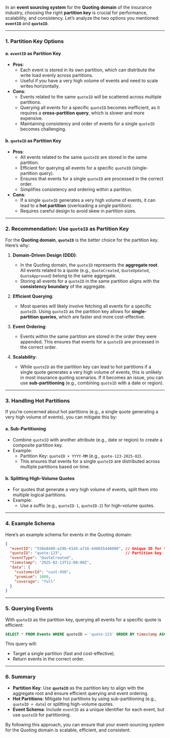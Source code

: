 In an **event sourcing system** for the **Quoting domain** of the insurance industry, choosing the right **partition key** is crucial for performance, scalability, and consistency. Let’s analyze the two options you mentioned: **`eventID`** and **`quoteID`**.

---

### **1. Partition Key Options**

#### **a. `eventID` as Partition Key**
- **Pros**:
  - Each event is stored in its own partition, which can distribute the write load evenly across partitions.
  - Useful if you have a very high volume of events and need to scale writes horizontally.
- **Cons**:
  - Events related to the same `quoteID` will be scattered across multiple partitions.
  - Querying all events for a specific `quoteID` becomes inefficient, as it requires a **cross-partition query**, which is slower and more expensive.
  - Maintaining consistency and order of events for a single `quoteID` becomes challenging.

#### **b. `quoteID` as Partition Key**
- **Pros**:
  - All events related to the same `quoteID` are stored in the same partition.
  - Efficient for querying all events for a specific `quoteID` (single-partition query).
  - Ensures that events for a single `quoteID` are processed in the correct order.
  - Simplifies consistency and ordering within a partition.
- **Cons**:
  - If a single `quoteID` generates a very high volume of events, it can lead to a **hot partition** (overloading a single partition).
  - Requires careful design to avoid skew in partition sizes.

---

### **2. Recommendation: Use `quoteID` as Partition Key**
For the **Quoting domain**, **`quoteID`** is the better choice for the partition key. Here’s why:

1. **Domain-Driven Design (DDD)**:
   - In the Quoting domain, the `quoteID` represents the **aggregate root**. All events related to a quote (e.g., `QuoteCreated`, `QuoteUpdated`, `QuoteApproved`) belong to the same aggregate.
   - Storing all events for a `quoteID` in the same partition aligns with the **consistency boundary** of the aggregate.

2. **Efficient Querying**:
   - Most queries will likely involve fetching all events for a specific `quoteID`. Using `quoteID` as the partition key allows for **single-partition queries**, which are faster and more cost-effective.

3. **Event Ordering**:
   - Events within the same partition are stored in the order they were appended. This ensures that events for a `quoteID` are processed in the correct order.

4. **Scalability**:
   - While `quoteID` as the partition key can lead to hot partitions if a single quote generates a very high volume of events, this is unlikely in most insurance quoting scenarios. If it becomes an issue, you can use **sub-partitioning** (e.g., combining `quoteID` with a date or region).

---

### **3. Handling Hot Partitions**
If you’re concerned about hot partitions (e.g., a single quote generating a very high volume of events), you can mitigate this by:

#### **a. Sub-Partitioning**
- Combine `quoteID` with another attribute (e.g., date or region) to create a composite partition key.
- Example:
  - Partition Key: `quoteID + YYYY-MM` (e.g., `quote-123-2025-02`).
  - This ensures that events for a single `quoteID` are distributed across multiple partitions based on time.

#### **b. Splitting High-Volume Quotes**
- For quotes that generate a very high volume of events, split them into multiple logical partitions.
- Example:
  - Use a suffix (e.g., `quoteID-1`, `quoteID-2`) for high-volume quotes.

---

### **4. Example Schema**
Here’s an example schema for events in the Quoting domain:

```json
{
  "eventID": "550e8400-e29b-41d4-a716-446655440000", // Unique ID for the event
  "quoteID": "quote-123",                            // Partition key
  "eventType": "QuoteCreated",
  "timestamp": "2025-02-13T12:00:00Z",
  "data": {
    "customerId": "cust-456",
    "premium": 1000,
    "coverage": "full"
  }
}
```

---

### **5. Querying Events**
With `quoteID` as the partition key, querying all events for a specific quote is efficient:

```sql
SELECT * FROM Events WHERE quoteID = 'quote-123' ORDER BY timestamp ASC
```

This query will:
- Target a single partition (fast and cost-effective).
- Return events in the correct order.

---

### **6. Summary**
- **Partition Key**: Use **`quoteID`** as the partition key to align with the aggregate root and ensure efficient querying and event ordering.
- **Hot Partitions**: Mitigate hot partitions by using sub-partitioning (e.g., `quoteID + date`) or splitting high-volume quotes.
- **Event Schema**: Include `eventID` as a unique identifier for each event, but use `quoteID` for partitioning.

By following this approach, you can ensure that your event-sourcing system for the Quoting domain is scalable, efficient, and consistent.